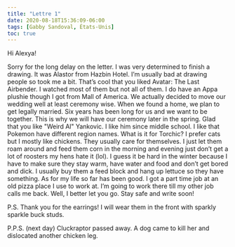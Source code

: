 ```yaml
---
title: "Lettre 1"
date: 2020-08-18T15:36:09-06:00
tags: [Gabby Sandoval, États-Unis]
toc: true
---
```

Hi Alexya!

Sorry for the long delay on the letter. I was very determined to finish a drawing. It was Alastor from Hazbin Hotel. I’m usually bad at drawing people so took me a bit. That’s cool that you liked Avatar: The Last Airbender. I watched most of them but not all of them. I do have an Appa plushie though I got from Mall of America. We actually decided to move our wedding well at least ceremony wise. When we found a home, we plan to get legally married. Six years has been long for us and we want to be together. This is why we will have our ceremony later in the spring. Glad that you like "Weird Al" Yankovic. I like him since middle school. I like that Pokemon have different region names. What is it for Torchic? I prefer cats but I mostly like chickens. They usually care for themselves. I just let them roam around and feed them corn in the morning and evening just don’t get a lot of roosters my hens hate it (lol). I guess it be hard in the winter because I have to make sure they stay warm, have water and food and don’t get bored and dick. I usually buy them a feed block and hang up lettuce so they have something. As for my life so far has been good. I got a part time job at an old pizza place I use to work at. I’m going to work there till my other job calls me back. Well, I better let you go. Stay safe and write soon!

P.S. Thank you for the earrings! I will wear them in the front with sparkly sparkle buck studs. 

P.P.S. (next day) Cluckraptor passed away. A dog came to kill her and dislocated another chicken leg. 
